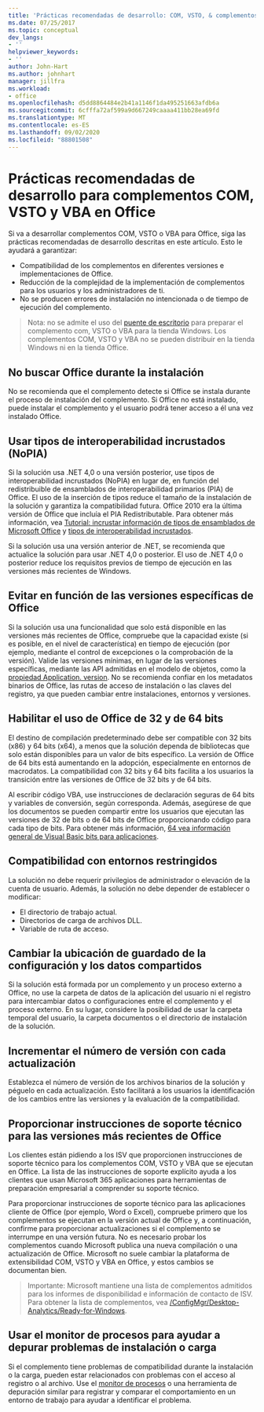 ```yaml
---
title: 'Prácticas recomendadas de desarrollo: COM, VSTO, & complementos VBA en Office'
ms.date: 07/25/2017
ms.topic: conceptual
dev_langs:
- ''
helpviewer_keywords:
- ''
author: John-Hart
ms.author: johnhart
manager: jillfra
ms.workload:
- office
ms.openlocfilehash: d5dd8864484e2b41a1146f1da495251663afdb6a
ms.sourcegitcommit: 6cfffa72af599a9d667249caaaa411bb28ea69fd
ms.translationtype: MT
ms.contentlocale: es-ES
ms.lasthandoff: 09/02/2020
ms.locfileid: "88801508"
---
```

# <a name="development-best-practices-for-com-vsto-and-vba-add-ins-in-office"></a>Prácticas recomendadas de desarrollo para complementos COM, VSTO y VBA en Office
  Si va a desarrollar complementos COM, VSTO o VBA para Office, siga las prácticas recomendadas de desarrollo descritas en este artículo.   Esto le ayudará a garantizar:

- Compatibilidad de los complementos en diferentes versiones e implementaciones de Office.
- Reducción de la complejidad de la implementación de complementos para los usuarios y los administradores de ti.
- No se producen errores de instalación no intencionada o de tiempo de ejecución del complemento.

>Nota: no se admite el uso del [puente de escritorio](/windows/uwp/porting/desktop-to-uwp-root) para preparar el complemento com, VSTO o VBA para la tienda Windows. Los complementos COM, VSTO y VBA no se pueden distribuir en la tienda Windows ni en la tienda Office.

## <a name="do-not-check-for-office-during-installation"></a>No buscar Office durante la instalación
 No se recomienda que el complemento detecte si Office se instala durante el proceso de instalación del complemento. Si Office no está instalado, puede instalar el complemento y el usuario podrá tener acceso a él una vez instalado Office.

## <a name="use-embedded-interop-types-nopia"></a>Usar tipos de interoperabilidad incrustados (NoPIA)
Si la solución usa .NET 4,0 o una versión posterior, use tipos de interoperabilidad incrustados (NoPIA) en lugar de, en función del redistribuible de ensamblados de interoperabilidad primarios (PIA) de Office. El uso de la inserción de tipos reduce el tamaño de la instalación de la solución y garantiza la compatibilidad futura. Office 2010 era la última versión de Office que incluía el PIA Redistributable. Para obtener más información, vea [Tutorial: incrustar información de tipos de ensamblados de Microsoft Office](https://msdn.microsoft.com/library/ee317478.aspx) y [tipos de interoperabilidad incrustados](/windows/uwp/porting/desktop-to-uwp-root).

Si la solución usa una versión anterior de .NET, se recomienda que actualice la solución para usar .NET 4,0 o posterior. El uso de .NET 4,0 o posterior reduce los requisitos previos de tiempo de ejecución en las versiones más recientes de Windows.

## <a name="avoid-depending-on-specific-office-versions"></a>Evitar en función de las versiones específicas de Office
Si la solución usa una funcionalidad que solo está disponible en las versiones más recientes de Office, compruebe que la capacidad existe (si es posible, en el nivel de característica) en tiempo de ejecución (por ejemplo, mediante el control de excepciones o la comprobación de la versión). Valide las versiones mínimas, en lugar de las versiones específicas, mediante las API admitidas en el modelo de objetos, como la [propiedad Application. version](<xref:Microsoft.Office.Interop.Excel._Application.Version%2A>). No se recomienda confiar en los metadatos binarios de Office, las rutas de acceso de instalación o las claves del registro, ya que pueden cambiar entre instalaciones, entornos y versiones.

## <a name="enable-both-32-bit-and-64-bit-office-usage"></a>Habilitar el uso de Office de 32 y de 64 bits
El destino de compilación predeterminado debe ser compatible con 32 bits (x86) y 64 bits (x64), a menos que la solución dependa de bibliotecas que solo están disponibles para un valor de bits específico. La versión de Office de 64 bits está aumentando en la adopción, especialmente en entornos de macrodatos. La compatibilidad con 32 bits y 64 bits facilita a los usuarios la transición entre las versiones de Office de 32 bits y de 64 bits.

Al escribir código VBA, use instrucciones de declaración seguras de 64 bits y variables de conversión, según corresponda. Además, asegúrese de que los documentos se pueden compartir entre los usuarios que ejecutan las versiones de 32 de bits o de 64 bits de Office proporcionando código para cada tipo de bits. Para obtener más información, [64 vea información general de Visual Basic bits para aplicaciones](/office/vba/Language/Concepts/Getting-Started/64-bit-visual-basic-for-applications-overview).

## <a name="support-restricted-environments"></a>Compatibilidad con entornos restringidos
La solución no debe requerir privilegios de administrador o elevación de la cuenta de usuario. Además, la solución no debe depender de establecer o modificar:

- El directorio de trabajo actual.
- Directorios de carga de archivos DLL.
- Variable de ruta de acceso.

## <a name="change-the-save-location-of-shared-data-and-settings"></a>Cambiar la ubicación de guardado de la configuración y los datos compartidos
Si la solución está formada por un complemento y un proceso externo a Office, no use la carpeta de datos de la aplicación del usuario ni el registro para intercambiar datos o configuraciones entre el complemento y el proceso externo. En su lugar, considere la posibilidad de usar la carpeta temporal del usuario, la carpeta documentos o el directorio de instalación de la solución.

## <a name="increment-the-version-number-with-each-update"></a>Incrementar el número de versión con cada actualización
Establezca el número de versión de los archivos binarios de la solución y péguelo en cada actualización. Esto facilitará a los usuarios la identificación de los cambios entre las versiones y la evaluación de la compatibilidad.

## <a name="provide-support-statements-for-the-latest-versions-of-office"></a>Proporcionar instrucciones de soporte técnico para las versiones más recientes de Office
Los clientes están pidiendo a los ISV que proporcionen instrucciones de soporte técnico para los complementos COM, VSTO y VBA que se ejecutan en Office. La lista de las instrucciones de soporte explícito ayuda a los clientes que usan Microsoft 365 aplicaciones para herramientas de preparación empresarial a comprender su soporte técnico.

Para proporcionar instrucciones de soporte técnico para las aplicaciones cliente de Office (por ejemplo, Word o Excel), compruebe primero que los complementos se ejecutan en la versión actual de Office y, a continuación, confirme para proporcionar actualizaciones si el complemento se interrumpe en una versión futura. No es necesario probar los complementos cuando Microsoft publica una nueva compilación o una actualización de Office. Microsoft no suele cambiar la plataforma de extensibilidad COM, VSTO y VBA en Office, y estos cambios se documentan bien.

>Importante: Microsoft mantiene una lista de complementos admitidos para los informes de disponibilidad e información de contacto de ISV. Para obtener la lista de complementos, vea [/ConfigMgr/Desktop-Analytics/Ready-for-Windows](/configmgr/desktop-analytics/ready-for-windows).

## <a name="use-process-monitor-to-help-debug-installation-or-loading-issues"></a>Usar el monitor de procesos para ayudar a depurar problemas de instalación o carga
Si el complemento tiene problemas de compatibilidad durante la instalación o la carga, pueden estar relacionados con problemas con el acceso al registro o al archivo. Use el [monitor de procesos](/sysinternals/downloads/procmon) o una herramienta de depuración similar para registrar y comparar el comportamiento en un entorno de trabajo para ayudar a identificar el problema.
